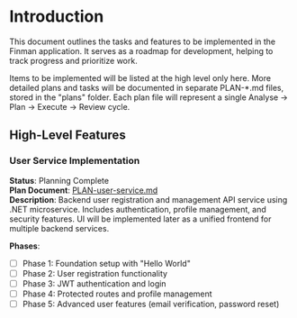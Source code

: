 # Introduction

This document outlines the tasks and features to be implemented in the Finman application.
It serves as a roadmap for development, helping to track progress and prioritize work.

Items to be implemented will be listed at the high level only here. More detailed plans and tasks will be documented in separate PLAN-*.md files, stored in the "plans" folder. Each plan file will represent a single Analyse -> Plan -> Execute -> Review cycle.

## High-Level Features

### User Service Implementation
**Status**: Planning Complete  
**Plan Document**: [PLAN-user-service.md](plans/PLAN-user-service.md)  
**Description**: Backend user registration and management API service using .NET microservice. Includes authentication, profile management, and security features. UI will be implemented later as a unified frontend for multiple backend services.

**Phases**:
- [ ] Phase 1: Foundation setup with "Hello World"
- [ ] Phase 2: User registration functionality
- [ ] Phase 3: JWT authentication and login
- [ ] Phase 4: Protected routes and profile management
- [ ] Phase 5: Advanced user features (email verification, password reset)